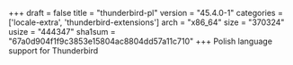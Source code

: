 +++
draft = false
title = "thunderbird-pl"
version = "45.4.0-1"
categories = ['locale-extra', 'thunderbird-extensions']
arch = "x86_64"
size = "370324"
usize = "444347"
sha1sum = "67a0d904f1f9c3853e15804ac8804dd57a11c710"
+++
Polish language support for Thunderbird